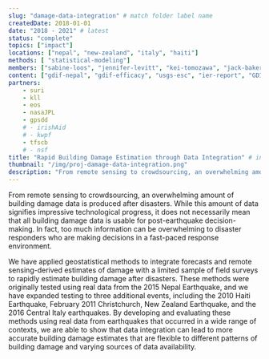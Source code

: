 ```yaml
---
slug: "damage-data-integration" # match folder label name
createdDate: 2018-01-01
date: "2018 - 2021" # latest 
status: "complete"
topics: ["impact"]
locations: ["nepal", "new-zealand", "italy", "haiti"]
methods: [ "statistical-modeling"]
members: ["sabine-loos", "jennifer-levitt", "kei-tomozawa", "jack-baker", "david-lallemant", "sangho-yun", "nama-budhathoki"] # insert your slug here, e.g., "sabine-loos"
content: ["gdif-nepal", "gdif-efficacy", "usgs-esc", "ier-report", "GDIF1-code", "Geo4Dev", "GDIF2-code"]
partners: 
    - suri
    - kll
    - eos
    - nasaJPL
    - gpsdd
    # - irishAid
    # - kwpf
    - tfscb
    # - nsf
title: "Rapid Building Damage Estimation through Data Integration" # insert title here
thumbnail: "/img/proj-damage-data-integration.png"
description: "From remote sensing to crowdsourcing, an overwhelming amount of building damage data is produced after disasters. While this amount of data signifies impressive technological progress, it does not necessarily mean that all building damage data is usable for post-earthquake decision-making. This research applies geostatistical methods to integrate multiple sources of data to produce rapid estimates of building damage, primarily to support regional decision making." # insert a one sentence description here
---
```


From remote sensing to crowdsourcing, an overwhelming amount of building damage data is produced after disasters. While this amount of data signifies impressive technological progress, it does not necessarily mean that all building damage data is usable for post-earthquake decision-making. In fact, too much information can be overwhelming to disaster responders who are making decisions in a fast-paced response environment. 

We have applied geostatistical methods to integrate forecasts and remote sensing-derived estimates of damage with a limited sample of field surveys to rapidly estimate building damage after disasters. These methods were originally tested using real data from the 2015 Nepal Earthquake, and we have expanded testing to three additional events, including the 2010 Haiti Earthquake, February 2011 Christchurch, New Zealand Earthquake, and the 2016 Central Italy earthquakes. By developing and evaluating these methods using real data from earthquakes that occurred in a wide range of contexts, we are able to show that data integration can lead to more accurate building damage estimates that are flexible to different patterns of building damage and varying sources of data availability.